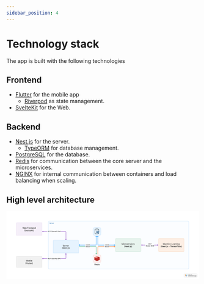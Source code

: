 ```yaml
---
sidebar_position: 4
---
```


# Technology stack

The app is built with the following technologies

## Frontend
* [Flutter](https://flutter.dev/) for the mobile app
  * [Riverpod](https://riverpod.dev/) as state management.
* [SvelteKit](https://kit.svelte.dev/) for the Web.

## Backend
* [Nest.js](https://nestjs.com/) for the server.
  * [TypeORM](https://typeorm.io/) for database management.
* [PostgreSQL](https://www.postgresql.org/) for the database.
* [Redis](https://redis.io/) for communication between the core server and the microservices.
* [NGINX](https://www.nginx.com/) for internal communication between containers and load balancing when scaling.

## High level architecture

![Immich Architecture](./img/app-architecture.png)
